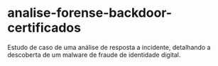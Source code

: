 # analise-forense-backdoor-certificados
Estudo de caso de uma análise de resposta a incidente, detalhando a descoberta de um malware de fraude de identidade digital.
